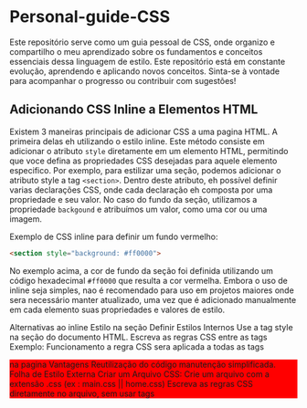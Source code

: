 # Personal-guide-CSS
Este repositório serve como um guia pessoal de CSS, onde organizo e compartilho o meu aprendizado sobre os fundamentos e conceitos essenciais dessa linguagem de estilo. Este repositório está em constante evolução, aprendendo e aplicando novos conceitos. Sinta-se à vontade para acompanhar o progresso ou contribuir com sugestões! 

## Adicionando CSS Inline a Elementos HTML
Existem 3 maneiras principais de adicionar CSS a uma pagina HTML. A primeira delas eh utilizando o estilo inline. Este método consiste em adicionar o atributo ``style`` diretamente em um elemento HTML, permitindo que voce defina as propriedades CSS desejadas para aquele elemento especifico.
Por exemplo, para estilizar uma seção, podemos adicionar o atributo style a tag ``<section>``.
Dentro deste atributo, eh possível definir varias declarações CSS, onde cada declaração eh composta por uma propriedade e seu valor. No caso do fundo da seção, utilizamos a propriedade ``backgound`` e atribuímos um valor, como uma cor ou uma imagem.

Exemplo de CSS inline para definir um fundo vermelho:
```html
<section style="background: #ff0000">
```

No exemplo acima, a cor de fundo da seção foi definida utilizando um código hexadecimal ``#ff0000`` que resulta a cor vermelha.
Embora o uso de inline seja simples, nao é recomendado para uso em projetos maiores onde sera necessário manter atualizado, uma vez que é adicionado manualmente em cada elemento suas propriedades e valores de estilo.


Alternativas ao inline
Estilo na seção <head>
Definir Estilos Internos
Use a tag style na seção <head> do documento HTML.
Escreva as regras CSS entre as tags <style>...</style>
Exemplo:
	<head>
		<style>
			section {
				background: #ff0000;
			}
		</style>
	</head>
Funcionamento
a regra CSS sera aplicada a todas as tags <section> na pagina
Vantagens
Reutilização do código
manutenção simplificada.
Folha de Estilo Externa
Criar um Arquivo CSS:
Crie um arquivo com a extensão .css (ex : main.css || home.css)
Escreva as regras CSS diretamente no arquivo, sem usar tags <style>
Exemplo (main.css)
	section {
		background: #ff000;
	}
Linkar o Arquivo no HTML:
Adicionando a tag <link> na seção <head> para conectar o arquivo CSS
Exemplo:
<head>
	<link rel="stylesheet" href="main.css">
</head>
Vantagens
Separação clara entre HTML e CSS
Reutilização em varias paginas
melhor performace (cache do navegador).
Comparação de Métodos
Método	Vatagens	Desvantagens
Estilo Inline	Simplicidade em elementos únicos	Difícil de manter e reutilizar
Estilo interno	Codigo centraliizado em um local no HTML	Nao reutilizavel entre paginas
Folha de estilo externa	Reutilização em varias paginas; separação clara entre HTML e CSS; melhor performance com cache.	
Recomendação nao poderia ser outra, sempre que possível utilize folhas de estilos externas para melhorar a organização, escalabilidade e performance do projeto.


### Estilos Adicionais e Fontes
O objetivo principal é melhorar o visual do site ajustando como fontes, cores, espaçamentos e aplicando estilos únicos para diferentes seções.

### Personalização de Fontes e Cores
**Alterando a Cor do Texto**
 1. Use a propriedade ``color`` para definir a cor do texto.
 2.  Exemplo:
 ```CSS
 h1 {
	 color: white;
}
```

**Alterando a Familia de Fontes**
1. Use a propriedade ``font-family`` para alterar a fonte.
2.  Opções:
	-  **Fontes padrão**: ``serif``, ``sans-serif``, ``monospace``.
	-  **Fontes Personalizadas** 
		- Utilize Google Fonts para importar novas fontes.
		- Exemplo  com Google Fonts:
			1. Adicione o link de importação no HTML
			``` html
			
			<link href="https://fonts.googleapis.com/css2?family=Anton&display=swap" rel="stylesheet">
```
			2. Aplique a font no CSS:
			```css
			h1 {
				font-family: 'Anton', sans-serif;
			}
```

### Estilização por seção 
para aplicar estilos únicos a diferentes seções, utilize seletores específicos:
1. Identifique as seções por **tags**, **classes**, ou **IDs**.
	Exemplo:
	``` css
	// exemplo por classes
	.header-sectrion {
		background: #ff0000;
		color: white;
	}
	.content-section {
		background: #008000;
		color: black;
	}
```

Cada seção tera um estilo único sem compartilhamento de propriedades.

### Utilizando o Google Fonts
1. Acesse o [Google Fonts](https://fonts.google.com)
2.  Escolha uma fonte desejada (ex: "Anton").
3. Copie o link de importação fornecido
4. Integre no HTML e utilize no CSS
```html
<head> 
	<link href="https://fonts.googleapis.com/css2?family=Anton&display=swap" rel="stylesheet">
</head>
```

### Considerando Espacamento

1. Ajuste espaçamento dentro e ao redor dos elementos com:
	- ``padding``: espaçamento interno
	- ``margin``: espaçamento externo.
2. Exemplo:
```css
.header-section {
	padding: 20px;
	margin: 0;
}
```

A personalização de fontes e cores melhora a estica do site.
O uso de estilos únicos para cada seção aumenta a flexibilidade do design.
Ferramentas como Google Fonts facilitam a importação de fontes personalizadas para qualquer projeto


### Regras de Especificidade
1. **Ordem de Prioridade**
	- **Estilos inline**: maior prioridade.
	- **Seletores de ID**: alta prioridade.
	- **Classes, pseudo-classes e seletores de atributos**: prioridade intermediaria. 
	- **Tags e pseudo-elementos**: menor prioridade
	- **Seletor universal (``*``)**: prioridade baixa
	
2. **Ordem de Arquivo**
	 - Em seletores com a mesma especificidade, o estilo **definido por ultimo no CSS** tem prioridade

3. **Herança e valores Padrão**
	- Propriedades herdáveis (como ``font-family`` e ``color``) podem ser sobrescritas por seletores mais específicos.
	- Estilos padrão do navegador tem a menos prioridade.

#### Boas Praticas
1. **Evite Estilos Inline**
	- Use estilos inline apenas em casos específicos, pois eles possuem a maior prioridade e podem dificultar a manutenção.

2. **Organize o CSS**
	- Coloque seletores menos específicos no inicio e aumente a especificidade gradualmente

3. **Compreenda a Cascata**
	- Combine seletor de tags, classes e IDs de forma estratégica para evitar conflitos desnecessários.

Exemplo:
```html
<!DOCTYPE html>
<html lang="en">
<head>
    <meta charset="UTF-8">
    <meta name="viewport" content="width=device-width, initial-scale=1.0">
    <title>Especificidade</title>
    <style>
        h1 {
            color: white; 
        }
        .title {
            color: green;
        }
    </style>
</head>
<body>
    <h1 class="title">Título Muito Específico</h1>
</body>
</html>

```

O texto sera exibido em **verde**, pois ``.title`` (classe) tem maior especificidade do que ``h1`` (tag).


A especificidade é um conceito fundamental para evitar conflitos e garantir que os estilos corretos sejam aplicados. O uso estratégico de seletores no CSS simplifica o desenvolvimento e a manutenção de projetos de projetos web.


## Herança no CSS
Certas propriedades, como ``font-family`` e ``color``, sao automaticamente herdados dos elementos pais e para os filhos. Propriedades nao herdáveis podem ser explicitamente aplicadas ao filhos com ``inherit``

### Como configurar
- Estilize elementos globais, como o ``<body>``, para aplicar herança a todos os elementos da pagina
Exemplo:
```css
body {
	font-family: 'Montserrat', sans-serif;]
	color: #333;
}
```

### Hierarquia de Herança
A heranca sempre tem **baixa especificidade**, aparecendo abaixo de seletores diretos e padrões do navegador. Elementos filhos só herdam propriedades de pais diretos ou indiretos.

#### Especificidade no Contexto de Herança
1. **Seletores Diretos Sobrescrevem Herança**
- Estilos aplicados diretamente a um elemento tem prioridade sobre herança
Exemplo:
```css
h1 {
	font-family: 'Anton', sans-serif; //Sobrescreve a heranca
}
```

#### Boas Práticas

1. **Configuração Global``
	- Defina fontes e cores padrão no ``<body>`` para consistência e eficiência
2. **Evite Uso Excessivo de Herança**
	 - Para estilos específicos, use seletores diretos.
3. **Compreenda as Limitações**
	 - Propriedades nao herdáveis (como ``margin`` e ``padding``) devem ser definidas diretamente.

A herança é  uma ferramenta poderosa para aplicar estilos globais de maneira eficiente, especialmente para textos. No entanto, é  essencial compreender como ela interage com a especificidade para evitar conflitos e garantir que os estilos desejados sejam aplicado corretamente.